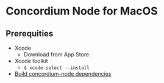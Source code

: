 # Concordium Node for MacOS

## Prerequities

- Xcode
  - Download from App Store
- Xcode toolkit
  - `$ xcode-select --install`
- [Build concordium-node dependencies](../../../concordium-node/README.md)
